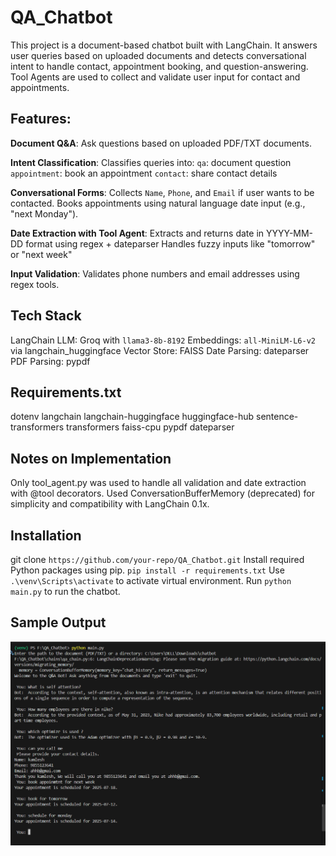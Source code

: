 # QA_Chatbot

This project is a document-based chatbot built with LangChain. It answers user queries based on uploaded documents and detects conversational intent to handle contact, appointment booking, and question-answering. Tool Agents are used to collect and validate user input for contact and appointments.

## Features:

**Document Q&A**: Ask questions based on uploaded PDF/TXT documents.

**Intent Classification**: Classifies queries into:
    `qa`: document question
    `appointment`: book an appointment
    `contact`: share contact details
    
**Conversational Forms**:
    Collects `Name`, `Phone`, and `Email` if user wants to be contacted.
    Books appointments using natural language date input (e.g., "next Monday").

**Date Extraction with Tool Agent**:
    Extracts and returns date in YYYY-MM-DD format using regex + dateparser
    Handles fuzzy inputs like "tomorrow" or "next week"

**Input Validation**: Validates phone numbers and email addresses using regex tools.

## Tech Stack
LangChain
LLM: Groq with `llama3-8b-8192`
Embeddings: `all-MiniLM-L6-v2` via langchain_huggingface
Vector Store: FAISS
Date Parsing: dateparser
PDF Parsing: pypdf

## Requirements.txt
dotenv
langchain
langchain-huggingface
huggingface-hub
sentence-transformers
transformers
faiss-cpu
pypdf
dateparser

## Notes on Implementation
Only tool_agent.py was used to handle all validation and date extraction with @tool decorators.
Used ConversationBufferMemory (deprecated) for simplicity and compatibility with LangChain 0.1x.

## Installation
git clone `https://github.com/your-repo/QA_Chatbot.git` Install required Python packages using pip. `pip install -r requirements.txt` Use `.\venv\Scripts\activate` to activate virtual environment. Run `python main.py` to run the chatbot.

## Sample Output
![Chatbot Output](assets/output1.png)





